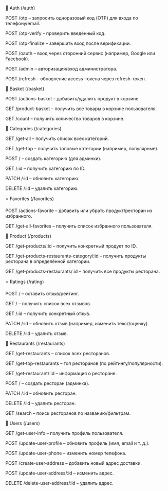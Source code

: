 🔑 Auth (/auth)

POST /otp – запросить одноразовый код (OTP) для входа по телефону/email.

POST /otp-verify – проверить введённый код.

POST /otp-finalize – завершить вход после верификации.

POST /oauth – вход через сторонний сервис (например, Google или Facebook).

POST /admin – авторизация/вход администратора.

POST /refresh – обновление access-токена через refresh-токен.

🛒 Basket (/basket)

POST /actions-basket – добавить/удалить продукт в корзине.

GET /product-basket – получить все товары в корзине пользователя.

GET /count – получить количество товаров в корзине.

📂 Categories (/categories)

GET /get-all – получить список всех категорий.

GET /get-top – получить топовые категории (например, популярные).

POST / – создать категорию (для админки).

GET /:id – получить категорию по ID.

PATCH /:id – обновить категорию.

DELETE /:id – удалить категорию.

⭐️ Favorites (/favorites)

POST /actions-favorite – добавить или убрать продукт/ресторан из избранного.

GET /get-all-favorites – получить список избранного пользователя.

🍔 Product (/products)

GET /get-products/:id – получить конкретный продукт по ID.

GET /get-products-restaurants-category/:id – получить продукты ресторана в определённой категории.

GET /get-products-restaurants/:id – получить все продукты ресторана.

⭐️ Ratings (/rating)

POST / – оставить отзыв/рейтинг.

GET / – получить список всех отзывов.

GET /:id – получить конкретный отзыв.

PATCH /:id – обновить отзыв (например, изменить текст/оценку).

DELETE /:id – удалить отзыв.

🏪 Restaurants (/restaurants)

GET /get-restaurants – список всех ресторанов.

GET /get-top-restaurants – топ ресторанов (по рейтингу/популярности).

GET /get-restaurant/:id – информация о ресторане.

POST / – создать ресторан (админка).

PATCH /:id – обновить ресторан.

DELETE /:id – удалить ресторан.

GET /search – поиск ресторанов по названию/фильтрам.

👤 Users (/users)

GET /get-user-info – получить профиль пользователя.

POST /update-user-profile – обновить профиль (имя, email и т. д.).

POST /update-user-phone – изменить номер телефона.

POST /create-user-address – добавить новый адрес доставки.

POST /update-user-address/:id – изменить адрес.

DELETE /delete-user-address/:id – удалить адрес.